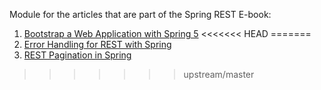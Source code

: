 Module for the articles that are part of the Spring REST E-book:

1. [Bootstrap a Web Application with Spring 5](https://www.baeldung.com/bootstraping-a-web-application-with-spring-and-java-based-configuration)
<<<<<<< HEAD
=======
2. [Error Handling for REST with Spring](http://www.baeldung.com/exception-handling-for-rest-with-spring)
3. [REST Pagination in Spring](http://www.baeldung.com/rest-api-pagination-in-spring)
>>>>>>> upstream/master
